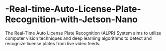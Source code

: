 # -Real-time-Auto-License-Plate-Recognition-with-Jetson-Nano
The Real-Time Auto License Plate Recognition (ALPR) System aims to utilize computer vision techniques and deep learning algorithms to detect and recognize license plates from live video feeds. 
